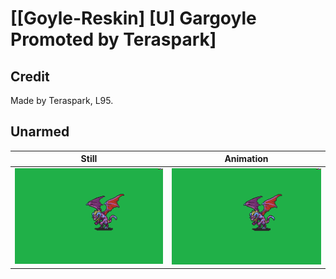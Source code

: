 # [\[Goyle-Reskin\] \[U\] Gargoyle Promoted by Teraspark]

## Credit

Made by Teraspark, L95.

## Unarmed

| Still | Animation |
| :---: | :-------: |
| ![Unarmed still](./Unarmed_000.png) | ![Unarmed animation](./Unarmed.gif) |
